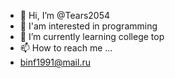 - 👋 Hi, I’m @Tears2054
- 👀 I'am interested in programming
- 🌱 I’m currently learning college top
- 📫 How to reach me ...
- binf1991@mail.ru

<!---
Tears2054/Tears2054 is a ✨ special ✨ repository because its `README.md` (this file) appears on your GitHub profile.
You can click the Preview link to take a look at your changes.
--->
